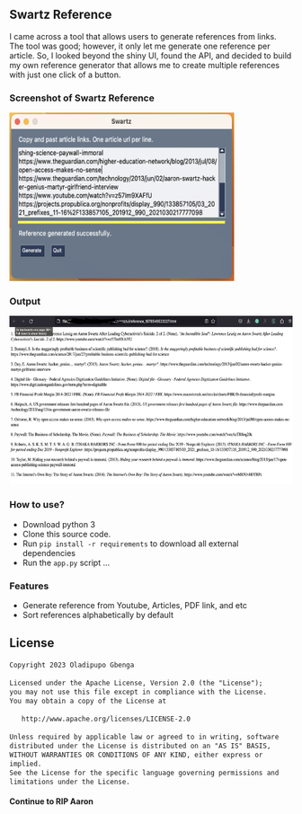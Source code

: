 ## Swartz Reference
I came across a tool that allows users to generate references from links. The tool was good; however, it only let me generate one reference per article. So, I looked beyond the shiny UI, found the API, and decided to build my own reference generator that allows me to create multiple references with just one click of a button.
### Screenshot of Swartz Reference
<img src="/screenshots/swartz_window.png" width="400px" height="300px"/>

### Output
<img src="/screenshots/output.png" width="800px" height="300px"/>

### How to use?
- Download python 3
- Clone this source code.
- Run `pip install -r requirements` to download all external dependencies
- Run the `app.py` script
...

### Features
- Generate reference from Youtube, Articles, PDF link, and etc
- Sort references alphabetically by default

License
-------

    Copyright 2023 Oladipupo Gbenga

    Licensed under the Apache License, Version 2.0 (the "License");
    you may not use this file except in compliance with the License.
    You may obtain a copy of the License at

       http://www.apache.org/licenses/LICENSE-2.0

    Unless required by applicable law or agreed to in writing, software
    distributed under the License is distributed on an "AS IS" BASIS,
    WITHOUT WARRANTIES OR CONDITIONS OF ANY KIND, either express or implied.
    See the License for the specific language governing permissions and
    limitations under the License.

#### Continue to RIP Aaron
